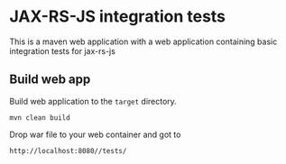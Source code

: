 JAX-RS-JS integration tests
==================================
This is a maven web application with a web application containing basic integration tests for jax-rs-js

Build web app
---------------------------
Build web application to the <code>target</code> directory.

<pre><code>mvn clean build</code></pre>

Drop war file to your web container and got to 

<pre><code>http://localhost:8080/<contxt-path>/tests/</code></pre>

